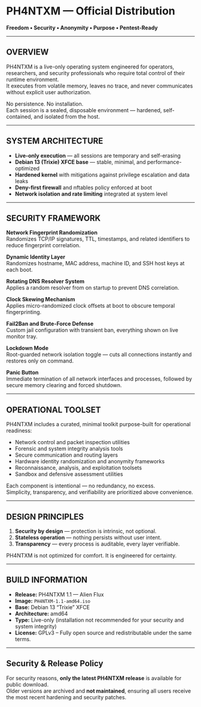 # PH4NTXM — Official Distribution

**Freedom • Security • Anonymity • Purpose • Pentest-Ready**

---

## OVERVIEW

PH4NTXM is a live-only operating system engineered for operators, researchers, and security professionals who require total control of their runtime environment.  
It executes from volatile memory, leaves no trace, and never communicates without explicit user authorization.

No persistence. No installation.  
Each session is a sealed, disposable environment — hardened, self-contained, and isolated from the host.

---

## SYSTEM ARCHITECTURE

- **Live-only execution** — all sessions are temporary and self-erasing  
- **Debian 13 (Trixie) XFCE base** — stable, minimal, and performance-optimized  
- **Hardened kernel** with mitigations against privilege escalation and data leaks  
- **Deny-first firewall** and nftables policy enforced at boot  
- **Network isolation and rate limiting** integrated at system level

---

## SECURITY FRAMEWORK

**Network Fingerprint Randomization**  
Randomizes TCP/IP signatures, TTL, timestamps, and related identifiers to reduce fingerprint correlation.

**Dynamic Identity Layer**  
Randomizes hostname, MAC address, machine ID, and SSH host keys at each boot.

**Rotating DNS Resolver System**  
Applies a random resolver from on startup to prevent DNS correlation.

**Clock Skewing Mechanism**  
Applies micro-randomized clock offsets at boot to obscure temporal fingerprinting.

**Fail2Ban and Brute-Force Defense**  
Custom jail configuration with transient ban, everything shown on live monitor tray.

**Lockdown Mode**  
Root-guarded network isolation toggle — cuts all connections instantly and restores only on command.

**Panic Button**  
Immediate termination of all network interfaces and processes, followed by secure memory clearing and forced shutdown.

---

## OPERATIONAL TOOLSET

PH4NTXM includes a curated, minimal toolkit purpose-built for operational readiness:  

- Network control and packet inspection utilities  
- Forensic and system integrity analysis tools  
- Secure communication and routing layers  
- Hardware identity randomization and anonymity frameworks  
- Reconnaissance, analysis, and exploitation toolsets  
- Sandbox and defensive assessment utilities  

Each component is intentional — no redundancy, no excess.  
Simplicity, transparency, and verifiability are prioritized above convenience.

---

## DESIGN PRINCIPLES

1. **Security by design** — protection is intrinsic, not optional.  
2. **Stateless operation** — nothing persists without user intent.  
3. **Transparency** — every process is auditable, every layer verifiable.  

PH4NTXM is not optimized for comfort. It is engineered for certainty.

---

## BUILD INFORMATION

- **Release:** PH4NTXM 1.1 — Alien Flux 
- **Image:** `PH4NTXM-1.1-amd64.iso`  
- **Base:** Debian 13 “Trixie” XFCE  
- **Architecture:** amd64  
- **Type:** Live-only (installation not recommended for your security and system integrity)  
- **License:** GPLv3 – Fully open source and redistributable under the same terms.

---

## Security & Release Policy

For security reasons, **only the latest PH4NTXM release** is available for public download.  
Older versions are archived and **not maintained**, ensuring all users receive the most recent hardening and security patches.